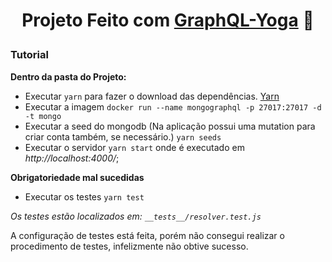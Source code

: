 <h1 align="center">

  **Projeto Feito com [GraphQL-Yoga](https://github.com/prisma-labs/graphql-yoga)** 🧘

</h1>

### Tutorial

**Dentro da pasta do Projeto:**

- Executar `yarn` para fazer o download das dependências. [Yarn](https://yarnpkg.com/) 
- Executar a imagem `docker run --name mongographql -p 27017:27017 -d -t mongo`
- Executar a seed do mongodb (Na aplicação possui uma mutation para criar conta também, se necessário.) `yarn seeds`
- Executar o servidor `yarn start` onde é executado em *http://localhost:4000/*;




**Obrigatoriedade mal sucedidas**

- Executar os testes `yarn test`

*Os testes estão localizados em: `__tests__/resolver.test.js`*

A configuração de testes está feita, porém não consegui realizar o procedimento de testes, infelizmente não obtive sucesso.